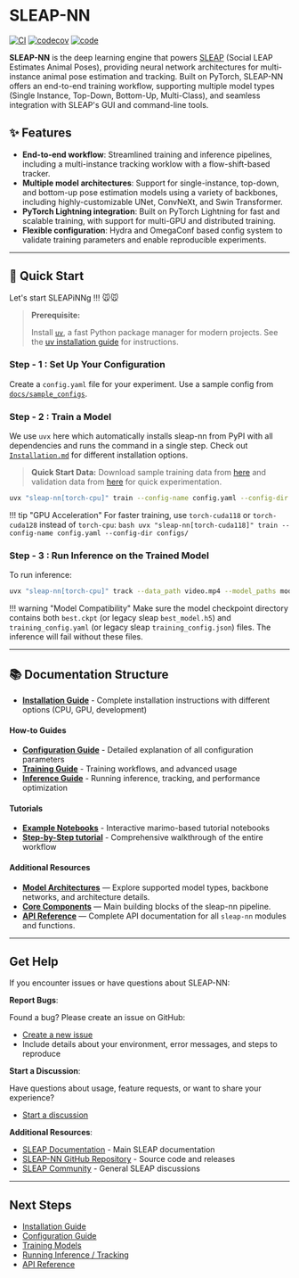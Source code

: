 # SLEAP-NN

[![CI](https://github.com/talmolab/sleap-nn/actions/workflows/ci.yml/badge.svg)](https://github.com/talmolab/sleap-nn/actions/workflows/ci.yml)
[![codecov](https://codecov.io/gh/talmolab/sleap-nn/branch/main/graph/badge.svg?token=Sj8kIFl3pi)](https://codecov.io/gh/talmolab/sleap-nn)
[![code](https://img.shields.io/github/stars/talmolab/sleap-nn)](https://github.com/talmolab/sleap-nn)
<!-- [![Release](https://img.shields.io/github/v/release/talmolab/sleap-nn?label=Latest)](https://github.com/talmolab/sleap-nn/releases/)
-->
**SLEAP-NN** is the deep learning engine that powers [SLEAP](https://sleap.ai) (Social LEAP Estimates Animal Poses), providing neural network architectures for multi-instance animal pose estimation and tracking. Built on PyTorch, SLEAP-NN offers an end-to-end training workflow, supporting multiple model types (Single Instance, Top-Down, Bottom-Up, Multi-Class), and seamless integration with SLEAP's GUI and command-line tools.

## ✨ Features 

- **End-to-end workflow**: Streamlined training and inference pipelines, including a multi-instance tracking worklow with a flow-shift-based tracker.
- **Multiple model architectures**: Support for single-instance, top-down, and bottom-up pose estimation models using a variety of backbones, including highly-customizable UNet, ConvNeXt, and Swin Transformer.
- **PyTorch Lightning integration**: Built on PyTorch Lightning for fast and scalable training, with support for multi-GPU and distributed training.
- **Flexible configuration**: Hydra and OmegaConf based config system to validate training parameters and enable reproducible experiments.

---


## 🚀 Quick Start

Let's start SLEAPiNNg !!! 🐭🐭

> **Prerequisite:**  
> 
> Install [`uv`](https://github.com/astral-sh/uv), a fast Python package manager for modern projects. See the [uv installation guide](https://docs.astral.sh/uv/getting-started/installation/) for instructions.

### Step - 1 : Set Up Your Configuration

Create a `config.yaml` file for your experiment. Use a sample config from [`docs/sample_configs`](https://github.com/talmolab/sleap-nn/tree/main/docs/sample_configs).

### Step - 2 : Train a Model

We use `uvx` here which automatically installs sleap-nn from PyPI with all dependencies and runs the command in a single step. Check out [`Installation.md`](installation.md) for different installation options.

> **Quick Start Data:** Download sample training data from [here](https://storage.googleapis.com/sleap-data/datasets/BermanFlies/random_split1/train.pkg.slp) and validation data from [here](https://storage.googleapis.com/sleap-data/datasets/BermanFlies/random_split1/val.pkg.slp) for quick experimentation.

```bash
uvx "sleap-nn[torch-cpu]" train --config-name config.yaml --config-dir configs/ "data_config.train_labels_path=[train.pkg.slp]" "data_config.val_labels_path=[val.pkg.slp]"
```

!!! tip "GPU Acceleration"
    For faster training, use `torch-cuda118` or `torch-cuda128` instead of `torch-cpu`:
    ```bash
    uvx "sleap-nn[torch-cuda118]" train --config-name config.yaml --config-dir configs/
    ```


### Step - 3 : Run Inference on the Trained Model

To run inference:

```bash
uvx "sleap-nn[torch-cpu]" track --data_path video.mp4 --model_paths model_ckpt_dir/
```

!!! warning "Model Compatibility"
    Make sure the model checkpoint directory contains both `best.ckpt` (or legacy sleap `best_model.h5`) and `training_config.yaml` (or legacy sleap `training_config.json`) files. The inference will fail without these files.

---

## 📚 Documentation Structure

- **[Installation Guide](installation.md)** - Complete installation instructions with different options (CPU, GPU, development)

#### **How-to Guides**
- **[Configuration Guide](config.md)** - Detailed explanation of all configuration parameters
- **[Training Guide](training.md)** - Training workflows, and advanced usage
- **[Inference Guide](inference.md)** - Running inference, tracking, and performance optimization

#### **Tutorials**
- **[Example Notebooks](example_notebooks.md)** - Interactive marimo-based tutorial notebooks
- **[Step-by-Step tutorial](step_by_step_tutorial.md)** - Comprehensive walkthrough of the entire workflow

#### **Additional Resources**

- **[Model Architectures](models.md)** — Explore supported model types, backbone networks, and architecture details.
- **[Core Components](core_components.md)** — Main building blocks of the sleap-nn pipeline.
- **[API Reference](api/index.md)** — Complete API documentation for all `sleap-nn` modules and functions.


---


## Get Help

If you encounter issues or have questions about SLEAP-NN:

**Report Bugs**:

Found a bug? Please create an issue on GitHub:
- [Create a new issue](https://github.com/talmolab/sleap-nn/issues/new)
- Include details about your environment, error messages, and steps to reproduce

**Start a Discussion**:

Have questions about usage, feature requests, or want to share your experience?
- [Start a discussion](https://github.com/talmolab/sleap-nn/discussions)

**Additional Resources**:

- [SLEAP Documentation](https://sleap.ai) - Main SLEAP documentation
- [SLEAP-NN GitHub Repository](https://github.com/talmolab/sleap-nn) - Source code and releases
- [SLEAP Community](https://github.com/talmolab/sleap/discussions) - General SLEAP discussions

---

## Next Steps

- [Installation Guide](installation.md)
- [Configuration Guide](config.md)
- [Training Models](training.md)
- [Running Inference / Tracking](inference.md)
- [API Reference](api/index.md)